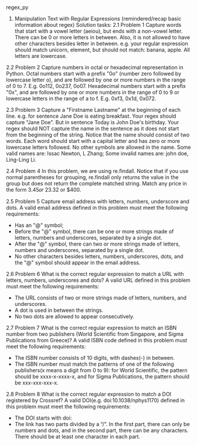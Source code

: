 regex_py
1. Manipulation Text with Regular Expressions (remindered/recap basic information about regex)
Solution tasks: 
2.1 Problem 1
Capture words that start with a vowel letter (aeiou), but ends with a non-vowel letter. There can be 0 or more letters in between. Also, it is not allowed to have other characters besides letter in between. e.g. your regular expression should match unicorn, element, but should not match: banana, apple. All letters are lowercase.

2.2 Problem 2
Capture numbers in octal or hexadecimal representation in Python. Octal numbers start with a prefix "0o" (number zero followed by lowercase letter o), and are followed by one or more numbers in the range of 0 to 7. E.g. 0o112, 0o237, 0o07. Hexadecimal numbers start with a prefix "0x", and are followed by one or more numbers in the range of 0 to 9 or lowercase letters in the range of a to f. E.g. 0xf3, 0x1d, 0x072.

2.3 Problem 3
Capture a "Firstname Lastname" at the beginning of each line. e.g. for sentence Jane Doe is eating breakfast. Your regex should capture "Jane Doe". But in sentence Today is John Doe's birthday. Your regex should NOT capture the name in the sentence as it does not start from the beginning of the string. Notice that the name should consist of two words. Each word should start with a capital letter and has zero or more lowercase letters followed. No other symbols are allowed in the name. Some valid names are: Issac Newton, L Zhang; Some invalid names are: john doe, Ling-Ling Li.

2.4 Problem 4
In this problem, we are using re.findall. Notice that if you use normal parentheses for grouping, re.findall only returns the value in the group but does not return the complete matched string. Match any price in the form  3.45𝑜𝑟
 23.32 or $400.

2.5 Problem 5
Capture email address with letters, numbers, underscore and dots. A valid email address defined in this problem must meet the following requirements:

- Has an "@" symbol;
- Before the "@" symbol, there can be one or more strings made of letters, numbers and underscores, separated by a single dot.
- After the "@" symbol, there can two or more strings made of letters, numbers and underscores, separated by a single dot.
- No other characters besides letters, numbers, underscores, dots, and the "@" symbol should appear in the email address.

2.6 Problem 6
What is the correct regular expression to match a URL with letters, numbers, underscores and dots? A valid URL defined in this problem must meet the following requirements:

- The URL consists of two or more strings made of letters, numbers, and underscores.
- A dot is used in between the strings.
- No two dots are allowed to appear consecutively.

2.7 Problem 7 
What is the correct regular expression to match an ISBN number from two publishers (World Scientific from Singapore, and Sigma Publications from Greece)? A valid ISBN code defined in this problem must meet the following requirements:

- The ISBN number consists of 10 digits, with dashes(-) in between.
- The ISBN number must match the patterns of one of the following publishers(x means a digit from 0 to 9): for World Scientific, the pattern should be xxxx-x-xxxx-x, and for Sigma Publications, the pattern should be xxx-xxx-xxx-x.

2.8 Problem 8
What is the correct regular expression to match a DOI registered by Crossref? A valid DOI(e.g. doi:10.1038/nphys1170) defined in this problem must meet the following requirements:

- The DOI starts with doi:
- The link has two parts divided by a “/”. In the first part, there can only be numbers and dots, and in the second part, there can be any characters. There should be at least one character in each part.
